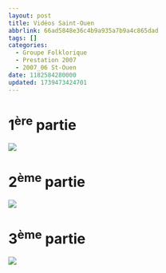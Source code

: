 ```yaml
---
layout: post
title: Vidéos Saint-Ouen
abbrlink: 66ad5848e36c4b9a935a7b9a4c865dad
tags: []
categories:
  - Groupe Folklorique
  - Prestation 2007
  - 2007_06 St-Ouen
date: 1182584280000
updated: 1739473424701
---
```


# 1<sup>ère</sup> partie

[<img src="/resources/5edd8e7d97974a748cfc0c140c2fde13.png">](https://youtu.be/C4eqkrjWBjc)

# 2<sup>ème</sup> partie

[<img src="/resources/aea843561f064efa941393d85f9688b6.png">](https://youtu.be/A5Xbu365aoc)

# 3<sup>ème</sup> partie

[<img src="/resources/180ae4f2148443a481b1a5d1308577e3.png">](https://youtu.be/Un_3LC2pd-c)
